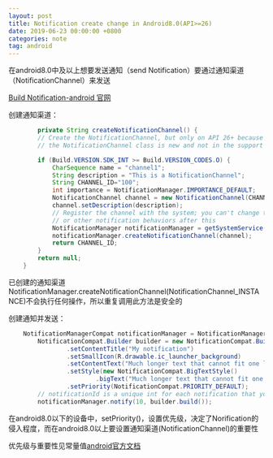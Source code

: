 ```yaml
---
layout: post
title: Notification create change in Android8.0(API>=26)
date: 2019-06-23 00:00:00 +0800
categories: note
tag: android
---
```

在android8.0中及以上想要发送通知（send Notification）要通过通知渠道（NotificationChannel）来发送

[Build Notification-android 官网](https://developer.android.google.cn/training/notify-user/build-notification.html)

创建通知渠道：
```java
        private String createNotificationChannel() {
        // Create the NotificationChannel, but only on API 26+ because
        // the NotificationChannel class is new and not in the support library

        if (Build.VERSION.SDK_INT >= Build.VERSION_CODES.O) {
            CharSequence name = "channel1";
            String description = "This is a NotificationChannel";
            String CHANNEL_ID="100";
            int importance = NotificationManager.IMPORTANCE_DEFAULT;
            NotificationChannel channel = new NotificationChannel(CHANNEL_ID, name, importance);
            channel.setDescription(description);
            // Register the channel with the system; you can't change the importance
            // or other notification behaviors after this
            NotificationManager notificationManager = getSystemService(NotificationManager.class);
            notificationManager.createNotificationChannel(channel);
            return CHANNEL_ID;
        }
        return null;
    }
```
已创建的通知渠道NotificationManager.createNotificationChannel(NotificationChannel_INSTANCE)不会执行任何操作，所以重复调用此方法是安全的

创建通知并发送：

```java
    NotificationManagerCompat notificationManager = NotificationManagerCompat.from(this);
        NotificationCompat.Builder builder = new NotificationCompat.Builder(this, createNotificationChannel())
                .setContentTitle("My notification")
                .setSmallIcon(R.drawable.ic_launcher_background)
                .setContentText("Much longer text that cannot fit one line...")
                .setStyle(new NotificationCompat.BigTextStyle()
                        .bigText("Much longer text that cannot fit one line..."))
                .setPriority(NotificationCompat.PRIORITY_DEFAULT);
        // notificationId is a unique int for each notification that you must define
        notificationManager.notify(10, builder.build());
```
在android8.0以下的设备中，setPriority()，设置优先级，决定了Norification的侵入程度，而在android8.0以上要设置通知渠道(NotificationChannel)的重要性

优先级与重要性见常量值[android官方文档](https://developer.android.google.cn/training/notify-user/channels.html?hl=zh-cn#importance)